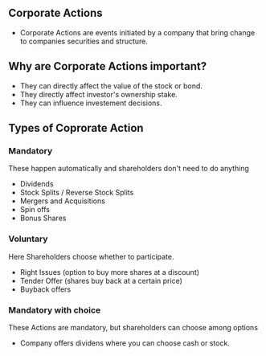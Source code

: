 ## Corporate Actions
- Corporate Actions are events initiated by a company that bring change to companies securities and structure.

## Why are Corporate Actions important?
- They can directly affect the value of the stock or bond.
- They directly affect investor's ownership stake.
- They can influence investement decisions.

## Types of Coprorate Action

### Mandatory
These happen automatically and shareholders don't need to do anything
- Dividends
- Stock Splits / Reverse Stock Splits
- Mergers and Acquisitions
- Spin offs
- Bonus Shares

### Voluntary
Here Shareholders choose whether to participate.
- Right Issues (option to buy more shares at a discount)
- Tender Offer (shares buy back at a certain price)
- Buyback offers

### Mandatory with choice
These Actions are mandatory, but shareholders can choose among options
- Company offers dividens where you can choose cash or stock.